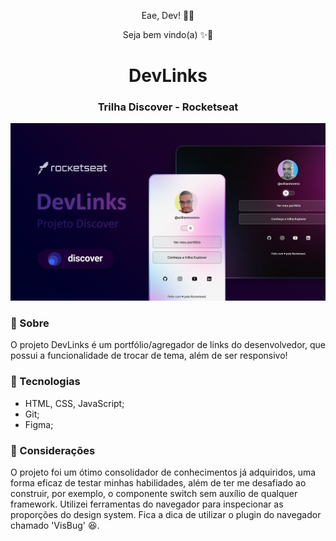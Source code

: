 <p align="center">Eae, Dev! 👊🏾</p>
<p align="center">Seja bem vindo(a) ✨🚀</p>

<h1 align="center">DevLinks</h1>
<h3 align="center">Trilha Discover - Rocketseat</h3>

![Preview](./public/assets/img/cover.png)

<h3>📌 Sobre</h3> 

O projeto DevLinks é um portfólio/agregador de links do desenvolvedor, que possui a funcionalidade de trocar de tema, além de ser responsivo!

<h3> 📌 Tecnologias</h3> 

- HTML, CSS, JavaScript;
- Git;
- Figma;

<h3> 📌 Considerações</h3> 

O projeto foi um ótimo consolidador de conhecimentos já adquiridos, uma forma eficaz de testar minhas habilidades, além de ter me desafiado ao construir, por exemplo, o componente switch sem auxílio de qualquer framework. Utilizei ferramentas do navegador para inspecionar as proporções do design system. Fica a dica de utilizar o plugin do navegador chamado 'VisBug' 😆.

